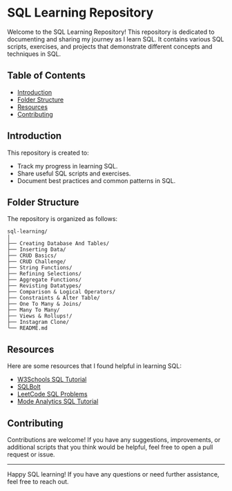 # SQL Learning Repository

Welcome to the SQL Learning Repository! This repository is dedicated to documenting and sharing my journey as I learn SQL. It contains various SQL scripts, exercises, and projects that demonstrate different concepts and techniques in SQL.

## Table of Contents

- [Introduction](#introduction)
- [Folder Structure](#folder-structure)
- [Resources](#resources)
- [Contributing](#contributing)

## Introduction

This repository is created to:
- Track my progress in learning SQL.
- Share useful SQL scripts and exercises.
- Document best practices and common patterns in SQL.


## Folder Structure

The repository is organized as follows:
```
sql-learning/
│
├── Creating Database And Tables/
├── Inserting Data/
├── CRUD Basics/
├── CRUD Challenge/
├── String Functions/
├── Refining Selections/
├── Aggregate Functions/
├── Revisting Datatypes/
├── Comparison & Logical Operators/
├── Constraints & Alter Table/
├── One To Many & Joins/
├── Many To Many/
├── Views & Rollups!/
├── Instagram Clone/
└── README.md
```

## Resources

Here are some resources that I found helpful in learning SQL:
- [W3Schools SQL Tutorial](https://www.w3schools.com/sql/)
- [SQLBolt](https://sqlbolt.com/)
- [LeetCode SQL Problems](https://leetcode.com/problemset/database/)
- [Mode Analytics SQL Tutorial](https://mode.com/sql-tutorial/)

## Contributing

Contributions are welcome! If you have any suggestions, improvements, or additional scripts that you think would be helpful, feel free to open a pull request or issue.

---

Happy SQL learning! If you have any questions or need further assistance, feel free to reach out.
